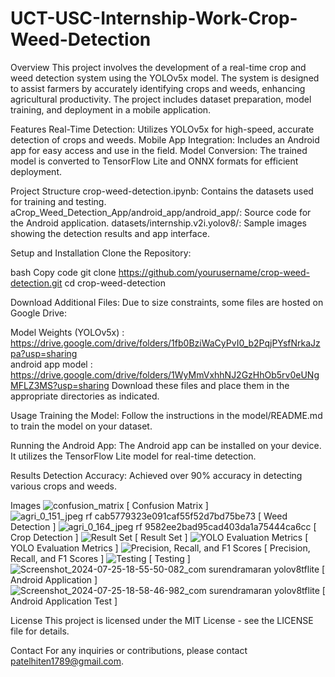 # UCT-USC-Internship-Work-Crop-Weed-Detection

Overview
This project involves the development of a real-time crop and weed detection system using the YOLOv5x model. The system is designed to assist farmers by accurately identifying crops and weeds, enhancing agricultural productivity. The project includes dataset preparation, model training, and deployment in a mobile application.

Features
Real-Time Detection: Utilizes YOLOv5x for high-speed, accurate detection of crops and weeds.
Mobile App Integration: Includes an Android app for easy access and use in the field.
Model Conversion: The trained model is converted to TensorFlow Lite and ONNX formats for efficient deployment.

Project Structure
crop-weed-detection.ipynb: Contains the datasets used for training and testing.
aCrop_Weed_Detection_App/android_app/android_app/: Source code for the Android application.
datasets/internship.v2i.yolov8/: Sample images showing the detection results and app interface.

Setup and Installation
Clone the Repository:

bash
Copy code
git clone https://github.com/yourusername/crop-weed-detection.git
cd crop-weed-detection

Download Additional Files:
Due to size constraints, some files are hosted on Google Drive:

Model Weights (YOLOv5x) : https://drive.google.com/drive/folders/1fb0BziWaCyPvI0_b2PqjPYsfNrkaJzpa?usp=sharing<br>
android app model : https://drive.google.com/drive/folders/1WyMmVxhhNJ2GzHhOb5rv0eUNgMFLZ3MS?usp=sharing
Download these files and place them in the appropriate directories as indicated.

Usage
Training the Model:
Follow the instructions in the model/README.md to train the model on your dataset.

Running the Android App:
The Android app can be installed on your device. It utilizes the TensorFlow Lite model for real-time detection.

Results
Detection Accuracy: Achieved over 90% accuracy in detecting various crops and weeds.

Images
![confusion_matrix](https://github.com/user-attachments/assets/4aacbe8a-c2cf-4301-bcfd-323074d61203)
[ Confusion Matrix ]
![agri_0_151_jpeg rf cab5779323e091caf55f52d7bd75be73](https://github.com/user-attachments/assets/469269ed-41c9-48aa-8262-94577f6b94a8)
[ Weed Detection ]
![agri_0_164_jpeg rf 9582ee2bad95cad403da1a75444ca6cc](https://github.com/user-attachments/assets/469a3353-6f45-4d98-8130-84360f41ec8d)
[ Crop Detection ]
![Result Set](https://github.com/user-attachments/assets/d1938337-3cba-4a4a-8ea9-bc06236b62e3)
[ Result Set ]
![YOLO Evaluation Metrics](https://github.com/user-attachments/assets/bf6ae5f6-07af-41fc-ad22-d8459841d621)
[ YOLO Evaluation Metrics ]
![Precision, Recall, and F1 Scores](https://github.com/user-attachments/assets/f72fef5c-00fc-4504-8da2-3779003445b2)
[ Precision, Recall, and F1 Scores ]
![Testing](https://github.com/user-attachments/assets/76294e70-4137-4f9a-8ab5-830bfeb3b0d2)
[ Testing ]
![Screenshot_2024-07-25-18-55-50-082_com surendramaran yolov8tflite](https://github.com/user-attachments/assets/164b6260-e4dc-4fe7-abdf-8b0a82fa5e44)
[ Android Application ]
![Screenshot_2024-07-25-18-58-46-982_com surendramaran yolov8tflite](https://github.com/user-attachments/assets/03eecbea-6ea2-43a8-b7dd-0f0b1ee480cf)
[ Android Application Test ]


License
This project is licensed under the MIT License - see the LICENSE file for details.

Contact
For any inquiries or contributions, please contact patelhiten1789@gmail.com.


